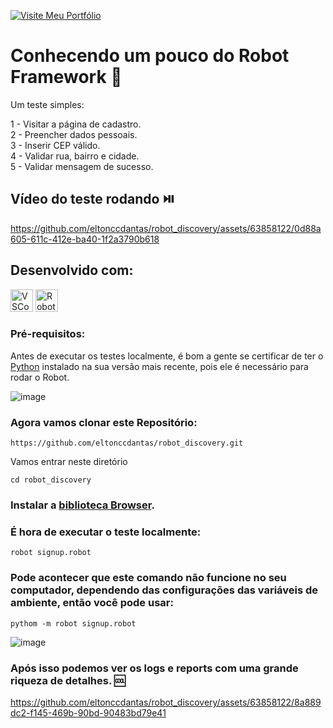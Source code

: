 [![Visite Meu Portfólio](https://img.shields.io/badge/Visite%20Meu%20Portfólio-FF5733)](https://eltondantas.com/)

# Conhecendo um pouco do Robot Framework  🤖

Um teste simples:

1 - Visitar a página de cadastro. <br>
2 - Preencher dados pessoais. <br>
3 - Inserir CEP válido. <br>
4 - Validar rua, bairro e cidade. <br>
5 - Validar mensagem de sucesso.

## Vídeo do teste rodando ⏯️

https://github.com/eltonccdantas/robot_discovery/assets/63858122/0d88a605-611c-412e-ba40-1f2a3790b618

## Desenvolvido com:

<a href="https://robotframework.org/" target="_blank" rel="noreferrer"><img src="https://www.svgrepo.com/show/374049/robotframework.svg" width="36" height="36" alt="VSCode" /></a>
<a href="https://code.visualstudio.com/" target="_blank" rel="noreferrer"><img src="https://www.svgrepo.com/show/374171/vscode.svg" width="36" height="36" alt="Robot Framework" /></a>


### Pré-requisitos:
Antes de executar os testes localmente, é bom a gente se certificar de ter o [Python](https://www.python.org/) instalado na sua versão mais recente, pois ele é necessário para rodar o Robot. 

![image](https://github.com/eltonccdantas/robot_discovery/assets/63858122/2b273d4c-3858-451a-89ed-c8752e834aa7)

### Agora vamos clonar este Repositório:
```
https://github.com/eltonccdantas/robot_discovery.git
```

Vamos entrar neste diretório
```
cd robot_discovery
```

### Instalar a [biblioteca Browser](https://github.com/MarketSquare/robotframework-browser).

### É hora de executar o teste localmente:
``` 
robot signup.robot
```

### Pode acontecer que este comando não funcione no seu computador, dependendo das configurações das variáveis de ambiente, então você pode usar: 

```
pythom -m robot signup.robot
```

![image](https://github.com/eltonccdantas/robot_discovery/assets/63858122/ec3b2583-ace4-4730-ae78-9c567c81f9b2)

### Após isso podemos ver os logs e reports com uma grande riqueza de detalhes. 🆒


https://github.com/eltonccdantas/robot_discovery/assets/63858122/8a889dc2-f145-469b-90bd-90483bd79e41




